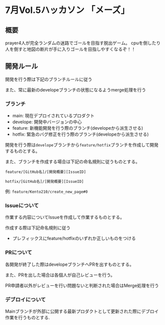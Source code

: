 # 7月Vol.5ハッカソン 「メーズ」

## 概要
prayer4人が完全ランダムの迷路でゴールを目指す脱出ゲーム。
cpuを倒したり人を倒すと地図の断片が手に入りゴールを目指しやすくなるぞ！！

## 開発ルール
開発を行う際は下記のブランチルールに従う

また、常に最新のdevelopeブランチの状態になるようmerge処理を行う
### ブランチ
- main: 現在デプロイされているプロダクト
- develope: 開発中バージョンの中心
- feature: 新機能開発を行う際のブランチ(developeから派生させる)
- hotfix: 緊急のバグ修正を行う際のブランチ(developeから派生させる)

開発を行う際は`develope`ブランチから`feature/hotfix`ブランチを作成して開発するものとする。

また、ブランチを作成する場合は下記の命名規則に従うものとする。

`feature/[GitHub名]/[開発概要][IssueID]`

`hotfix/[GitHub名]/[開発概要][IssueID]`

例: `feature/Kento210/create_new_page#0`

### Issueについて
作業する内容についてIssueを作成して作業するものとする。

作成する際は下記命名規則に従う
- プレフィックスにfeature/hotfixのいずれか正しいものをつける

### PRについて
各開発が終了した際はdevelopeブランチへPRを出すものとする。

また、PRを出した場合は各個人が自己レビューを行う。

PR申請者以外がレビューを行い問題ないと判断された場合はMerge処理を行う

### デブロイについて
Mainブランチが外部に公開する最新プロダクトとして更新された際にデブロイ作業を行うものとする.
